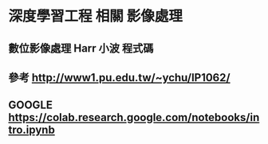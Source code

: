 # 深度學習工程 相關  影像處理
## 數位影像處理 Harr 小波 程式碼 
## 參考 http://www1.pu.edu.tw/~ychu/IP1062/
##  GOOGLE  https://colab.research.google.com/notebooks/intro.ipynb

